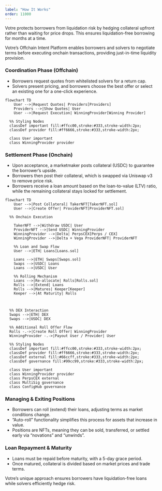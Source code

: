 ```yaml
---
label: "How It Works"
order: 11000
---
```


Votre protects borrowers from liquidation risk by hedging collateral upfront rather than waiting for price drops. This ensures liquidation-free borrowing for months at a time.

Votre’s Offchain Intent Platform enables borrowers and solvers to negotiate terms before executing onchain transactions, providing just-in-time liquidity provision.

### Coordination Phase (Offchain)

- Borrowers request quotes from whitelisted solvers for a return cap.
- Solvers present pricing, and borrowers choose the best offer or select an existing one for a one-click experience.

```mermaid
flowchart TD
    User -->|Request Quotes| Providers[Providers]
    Providers -->|Show Quotes| User
    User -->|Request Execution| WinningProvider[Winning Provider]

  %% Styling Nodes
  classDef important fill:#ffcc00,stroke:#333,stroke-width:2px;
  classDef provider fill:#ff6666,stroke:#333,stroke-width:2px;

  class User important
  class WinningProvider provider
```

### Settlement Phase (Onchain)

- Upon acceptance, a marketmaker posts collateral (USDC) to guarantee the borrower’s upside.
- Borrowers then post their collateral, which is swapped via Uniswap v3 to remove price risk.
- Borrowers receive a loan amount based on the loan-to-value (LTV) ratio, while the remaining collateral stays locked for settlement.

```mermaid
flowchart TD
    User -->|Post Collateral| TakerNFT[TakerNFT.sol]
    User -->|Create Offer| ProviderNFT[ProviderNFT.sol]

  %% Onchain Execution

    TakerNFT -->|Withdraw USDC| User
    ProviderNFT -->|Send USDC| WinningProvider
    WinningProvider -->|Delta| PerpsCEX[Perps / CEX]
    WinningProvider -->|Delta + Vega ProviderNFT| ProviderNFT

    %% Loan and Swap Flow
    User -->|ETH| Loans[Loans.sol]

    Loans -->|ETH| Swaps[Swaps.sol]
    Swaps -->|USDC| Loans
    Loans -->|USDC| User

    %% Rolling Mechanism
    Loans -->|Re-allocate| Rolls[Rolls.sol]
    Rolls -->|Extend| Loans
    Rolls -->|Matures| Keeper[Keeper]
    Keeper -->|At Maturity| Rolls



  %% DEX Interaction
  Swaps -->|ETH| DEX
  Swaps -->|USDC| DEX

  %% Additional Roll Offer Flow
  Rolls -.->|Create Roll Offer| WinningProvider
  WinningProvider -.->|Payout User / Provider| User

  %% Styling Nodes
  classDef important fill:#ffcc00,stroke:#333,stroke-width:2px;
  classDef provider fill:#ff6666,stroke:#333,stroke-width:2px;
  classDef external fill:#66ccff,stroke:#333,stroke-width:2px;
  classDef governance fill:#99cc99,stroke:#333,stroke-width:2px;

  class User important
  class WinningProvider provider
  class PerpsCEX external
  class MultiSig governance
  class ConfigHub governance
```

### Managing & Exiting Positions

- Borrowers can roll (extend) their loans, adjusting terms as market conditions change.
- “Auto-roll” functionality simplifies this process for assets that increase in value.
- Positions are NFTs, meaning they can be sold, transferred, or settled early via “novations” and “unwinds”.

### Loan Repayment & Maturity

- Loans must be repaid before maturity, with a 5-day grace period.
- Once matured, collateral is divided based on market prices and trade terms.
<!-- - A keeper service can handle repayment automatically if pre-authorized. -->

<!-- ### Future Enhancements

- Supplier Mode: A new feature under development that could offer better tax treatment and avoid selling collateral. -->

Votre’s unique approach ensures borrowers have liquidation-free loans while solvers efficiently hedge risk.
